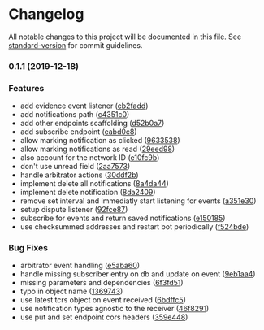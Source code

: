 # Changelog

All notable changes to this project will be documented in this file. See [standard-version](https://github.com/conventional-changelog/standard-version) for commit guidelines.

### 0.1.1 (2019-12-18)


### Features

* add evidence event listener ([cb2fadd](https://github.com/kleros/gtcr-notifications/commit/cb2fadd2ca0450b925982025a5287e0a05bfc144))
* add notifications path ([c4351c0](https://github.com/kleros/gtcr-notifications/commit/c4351c081035676d5660613d81b469d7f551a2a7))
* add other endpoints scaffolding ([d52b0a7](https://github.com/kleros/gtcr-notifications/commit/d52b0a7a9fd15ddb2cf6cd3d503e340fa9806563))
* add subscribe endpoint ([eabd0c8](https://github.com/kleros/gtcr-notifications/commit/eabd0c84263a195ae514a33fcc555281f3135a06))
* allow marking notification as clicked ([9633538](https://github.com/kleros/gtcr-notifications/commit/963353852a9e1cd03ce8618cbdbcc0c3647df26c))
* allow marking notifications as read ([29eed98](https://github.com/kleros/gtcr-notifications/commit/29eed9806d93643b5e99147e930b99a2552b2f50))
* also account for the network ID ([e10fc9b](https://github.com/kleros/gtcr-notifications/commit/e10fc9b16d528ef510f6abfa01f441ef249df6c2))
* don't use unread field ([2aa7573](https://github.com/kleros/gtcr-notifications/commit/2aa757362564b7971dc1d913c51a77807769f470))
* handle arbitrator actions ([30ddf2b](https://github.com/kleros/gtcr-notifications/commit/30ddf2b10cce873a380420119fc894d81a7682ed))
* implement delete all notifications ([8a4da44](https://github.com/kleros/gtcr-notifications/commit/8a4da4494df1205092ee5dd8fb44b15a49984eb9))
* implement delete notification ([8da2409](https://github.com/kleros/gtcr-notifications/commit/8da24090cf65709be8890b349d2aff08bbba4e5b))
* remove set interval and immediatly start listening for events ([a351e30](https://github.com/kleros/gtcr-notifications/commit/a351e3034c3f76e109721cc795c62c2c8d9bbf42))
* setup dispute listener ([92fce87](https://github.com/kleros/gtcr-notifications/commit/92fce874bce1f77610df49c3ce3091416d5f0fd9))
* subscribe for events and return saved notifications ([e150185](https://github.com/kleros/gtcr-notifications/commit/e1501859e58c3b94b75caeca12c0bc9386fe4888))
* use checksummed addresses and restart bot periodically ([f524bde](https://github.com/kleros/gtcr-notifications/commit/f524bde1a8ee886f07cbdff14a4c303f9f642c73))


### Bug Fixes

* arbitrator event handling ([e5aba60](https://github.com/kleros/gtcr-notifications/commit/e5aba608f3a6d7651c7fbdb61bb044cc22066dea))
* handle missing subscriber entry on db and update on event ([9eb1aa4](https://github.com/kleros/gtcr-notifications/commit/9eb1aa4a71c2a785ae1b9773dd743789e519cd8e))
* missing parameters and dependencies ([6f3fd51](https://github.com/kleros/gtcr-notifications/commit/6f3fd51552045aa8172ceb5bb239c0eb8e8efb38))
* typo in object name ([1369743](https://github.com/kleros/gtcr-notifications/commit/1369743c444c3e71c4439f030e1f7ba346e0df38))
* use latest tcrs object on event received ([6bdffc5](https://github.com/kleros/gtcr-notifications/commit/6bdffc50189135e584c38eef70f98af3e159fd12))
* use notification types agnostic to the receiver ([46f8291](https://github.com/kleros/gtcr-notifications/commit/46f8291a102aeabe0278f3f7ca6a823434562f8f))
* use put and set endpoint cors headers ([359e448](https://github.com/kleros/gtcr-notifications/commit/359e4486ae7b2aaa3946b0329437a96512866028))
